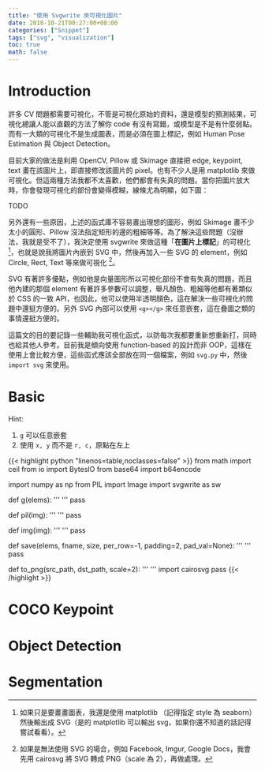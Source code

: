 ```yaml
---
title: "使用 Svgwrite 來可視化圖片"
date: 2018-10-21T00:27:00+08:00
categories: ["Snippet"]
tags: ["svg", "visualization"]
toc: true
math: false
---
```


# Introduction

許多 CV 問題都需要可視化，不管是可視化原始的資料，還是模型的預測結果，可視化總讓人能以直觀的方法了解你 code 有沒有寫錯，或模型是不是有什麼弱點。而有一大類的可視化不是生成圖表，而是必須在圖上標記，例如 Human Pose Estimation 與 Object Detection。

目前大家的做法是利用 OpenCV, Pillow 或 Skimage 直接把 edge, keypoint, text 畫在該圖片上，即直接修改該圖片的 pixel。也有不少人是用 matplotlib 來做可視化。但這兩種方法我都不太喜歡，他們都會有失真的問題。當你把圖片放大時，你會發現可視化的部份會變得模糊，線條尤為明顯，如下圖：

TODO

另外還有一些原因，上述的函式庫不容易畫出理想的圖形，例如 Skimage 畫不少太小的圓形、Pillow 沒法指定矩形的邊的粗細等等。為了解決這些問題（沒辦法，我就是受不了），我決定使用 svgwrite 來做這種「**在圖片上標記**」的可視化 [^1]，也就是說我將圖片內嵌到 SVG 中，然後再加入一些 SVG 的 element，例如 Circle, Rect, Text 等來做可視化 [^2]。

SVG 有著許多優點，例如他是向量圖形所以可視化部份不會有失真的問題，而且他內建的那個 element 有著許多參數可以調整，舉凡顏色、粗細等他都有著類似於 CSS 的一致 API，也因此，他可以使用半透明顏色，這在解決一些可視化的問題中還挺方便的。另外 SVG 內部可以使用 `<g></g>` 來任意嵌套，這在疊圖之類的事情還挺方便的。

這篇文的目的要記錄一些輔助我可視化函式，以防每次我都要重新想重新打，同時也給其他人參考。目前我是傾向使用 function-based 的設計而非 OOP，這樣在使用上會比較方便，這些函式應該全部放在同一個檔案，例如 `svg.py` 中，然後 `import svg` 來使用。

# Basic

Hint:

1. `g` 可以任意嵌套
2. 使用 `x, y` 而不是 `r, c`，原點在左上

{{< highlight python "linenos=table,noclasses=false" >}}
from math import ceil
from io import BytesIO
from base64 import b64encode

import numpy as np
from PIL import Image
import svgwrite as sw

def g(elems):
    '''
    '''
    pass

def pil(img):
    '''
    '''
    pass

def img(img):
    '''
    '''
    pass

def save(elems, fname, size, per_row=-1, padding=2, pad_val=None):
    '''
    '''
    pass

def to_png(src_path, dst_path, scale=2):
    '''
    '''
    import cairosvg
    pass
{{< /highlight >}}


# COCO Keypoint

# Object Detection

# Segmentation


[^1]: 如果只是要畫畫圖表，我還是使用 matplotlib （記得指定 style 為 seaborn）然後輸出成 SVG（是的 matplotlib 可以輸出 svg，如果你還不知道的話記得嘗試看看）。
[^2]: 如果是無法使用 SVG 的場合，例如 Facebook, Imgur, Google Docs，我會先用 cairosvg 將 SVG 轉成 PNG（scale 為 2），再做處理。
